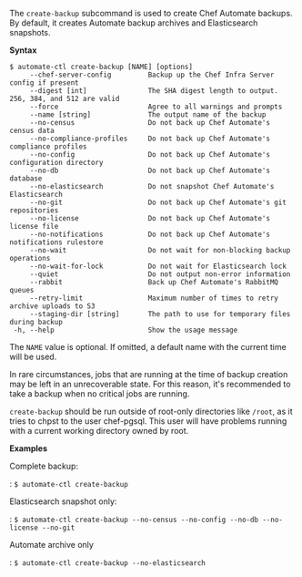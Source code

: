 The `create-backup` subcommand is used to create Chef Automate backups.
By default, it creates Automate backup archives and Elasticsearch
snapshots.

**Syntax**

``` none
$ automate-ctl create-backup [NAME] [options]
     --chef-server-config         Backup up the Chef Infra Server config if present
     --digest [int]               The SHA digest length to output. 256, 384, and 512 are valid
     --force                      Agree to all warnings and prompts
     --name [string]              The output name of the backup
     --no-census                  Do not back up Chef Automate's census data
     --no-compliance-profiles     Do not back up Chef Automate's compliance profiles
     --no-config                  Do not back up Chef Automate's configuration directory
     --no-db                      Do not back up Chef Automate's database
     --no-elasticsearch           Do not snapshot Chef Automate's Elasticsearch
     --no-git                     Do not back up Chef Automate's git repositories
     --no-license                 Do not back up Chef Automate's license file
     --no-notifications           Do not back up Chef Automate's notifications rulestore
     --no-wait                    Do not wait for non-blocking backup operations
     --no-wait-for-lock           Do not wait for Elasticsearch lock
     --quiet                      Do not output non-error information
     --rabbit                     Back up Chef Automate's RabbitMQ queues
     --retry-limit                Maximum number of times to retry archive uploads to S3
     --staging-dir [string]       The path to use for temporary files during backup
 -h, --help                       Show the usage message
```

The `NAME` value is optional. If omitted, a default name with the
current time will be used.

<div class="alert-warning">

In rare circumstances, jobs that are running at the time of backup
creation may be left in an unrecoverable state. For this reason, it's
recommended to take a backup when no critical jobs are running.

</div>

<div class="alert-info">

`create-backup` should be run outside of root-only directories like
`/root`, as it tries to chpst to the user chef-pgsql. This user will
have problems running with a current working directory owned by root.

</div>

**Examples**

Complete backup:

:   `$ automate-ctl create-backup`

Elasticsearch snapshot only:

:   `$ automate-ctl create-backup --no-census --no-config --no-db --no-license --no-git`

Automate archive only

:   `$ automate-ctl create-backup --no-elasticsearch`